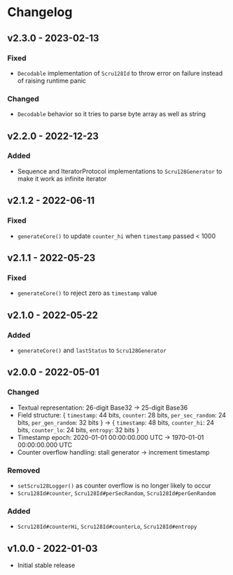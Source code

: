# Changelog

## v2.3.0 - 2023-02-13

### Fixed

- `Decodable` implementation of `Scru128Id` to throw error on failure instead of
  raising runtime panic

### Changed

- `Decodable` behavior so it tries to parse byte array as well as string

## v2.2.0 - 2022-12-23

### Added

- Sequence and IteratorProtocol implementations to `Scru128Generator` to make it
  work as infinite iterator

## v2.1.2 - 2022-06-11

### Fixed

- `generateCore()` to update `counter_hi` when `timestamp` passed < 1000

## v2.1.1 - 2022-05-23

### Fixed

- `generateCore()` to reject zero as `timestamp` value

## v2.1.0 - 2022-05-22

### Added

- `generateCore()` and `lastStatus` to `Scru128Generator`

## v2.0.0 - 2022-05-01

### Changed

- Textual representation: 26-digit Base32 -> 25-digit Base36
- Field structure: { `timestamp`: 44 bits, `counter`: 28 bits, `per_sec_random`:
  24 bits, `per_gen_random`: 32 bits } -> { `timestamp`: 48 bits, `counter_hi`:
  24 bits, `counter_lo`: 24 bits, `entropy`: 32 bits }
- Timestamp epoch: 2020-01-01 00:00:00.000 UTC -> 1970-01-01 00:00:00.000 UTC
- Counter overflow handling: stall generator -> increment timestamp

### Removed

- `setScru128Logger()` as counter overflow is no longer likely to occur
- `Scru128Id#counter`, `Scru128Id#perSecRandom`, `Scru128Id#perGenRandom`

### Added

- `Scru128Id#counterHi`, `Scru128Id#counterLo`, `Scru128Id#entropy`

## v1.0.0 - 2022-01-03

- Initial stable release
